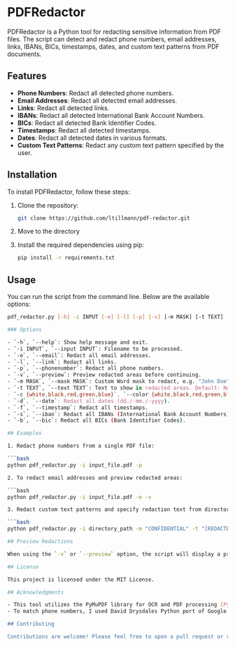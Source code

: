 # PDFRedactor

PDFRedactor is a Python tool for redacting sensitive information from PDF files. The script can detect and redact phone numbers, email addresses, links, IBANs, BICs, timestamps, dates, and custom text patterns from PDF documents.

## Features

- **Phone Numbers**: Redact all detected phone numbers.
- **Email Addresses**: Redact all detected email addresses.
- **Links**: Redact all detected links.
- **IBANs**: Redact all detected International Bank Account Numbers.
- **BICs**: Redact all detected Bank Identifier Codes.
- **Timestamps**: Redact all detected timestamps.
- **Dates**: Redact all detected dates in various formats.
- **Custom Text Patterns**: Redact any custom text pattern specified by the user.

## Installation

To install PDFRedactor, follow these steps:

1. Clone the repository:

   ```bash
   git clone https://github.com/ltillmann/pdf-redactor.git

2. Move to the directory

3. Install the required dependencies using pip:
   
   ```bash
   pip install -r requirements.txt

## Usage

You can run the script from the command line. Below are the available options:
 
   ```bash
   pdf_redactor.py [-h] -i INPUT [-e] [-l] [-p] [-v] [-m MASK] [-t TEXT] [-c {white,black,red,green,blue}] [-d] [-f] [-s] [-b]

### Options

- `-h`, `--help`: Show help message and exit.
- `-i INPUT`, `--input INPUT`: Filename to be processed.
- `-e`, `--email`: Redact all email addresses.
- `-l`, `--link`: Redact all links.
- `-p`, `--phonenumber`: Redact all phone numbers.
- `-v`, `--preview`: Preview redacted areas before continuing.
- `-m MASK`, `--mask MASK`: Custom Word mask to redact, e.g. "John Doe" (case insensitive).
- `-t TEXT`, `--text TEXT`: Text to show in redacted areas. Default: None.
- `-c {white,black,red,green,blue}`, `--color {white,black,red,green,blue}`: Fill Color of redacted areas. Default: "black".
- `-d`, `--date`: Redact all dates (dd./-mm./-yyyy).
- `-f`, `--timestamp`: Redact all timestamps.
- `-s`, `--iban`: Redact all IBANs (International Bank Account Numbers).
- `-b`, `--bic`: Redact all BICs (Bank Identifier Codes).

## Examples

1. Redact phone numbers from a single PDF file:
   
   ```bash
   python pdf_redactor.py -i input_file.pdf -p

2. To redact email addresses and preview redacted areas:

   ```bash
   python pdf_redactor.py -i input_file.pdf -e -v

3. Redact custom text patterns and specify redaction text from directory of files:

   ```bash
   python pdf_redactor.py -i directory_path -m "CONFIDENTIAL" -t "[REDACTED]"

## Preview Redactions

When using the `-v` or `--preview` option, the script will display a preview of the redacted areas on each page and prompt you to continue with the redaction or abort.

## License

This project is licensed under the MIT License.

## Acknowledgments

- This tool utilizes the PyMuPDF library for OCR and PDF processing [PyMuPDF](https://github.com/pymupdf/PyMuPDF).
- To match phone numbers, I used David Drysdales Python port of Google's libphonenumber [python-phonenumbers](https://github.com/daviddrysdale/python-phonenumbers)

## Contributing

Contributions are welcome! Please feel free to open a pull request or report issues.




